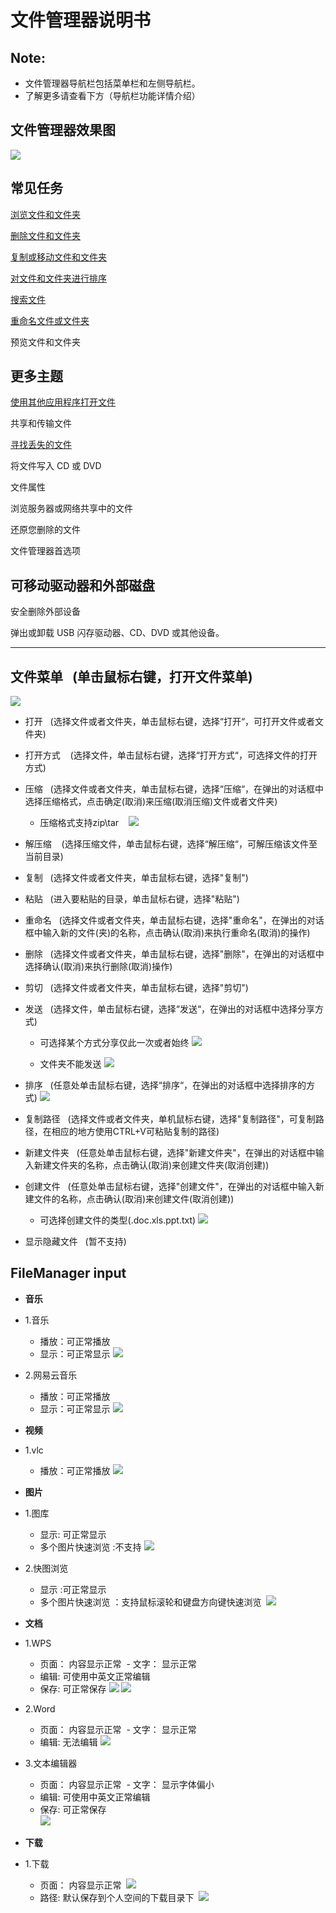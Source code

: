 # 文件管理器说明书

## Note:
  - 文件管理器导航栏包括菜单栏和左侧导航栏。
  - 了解更多请查看下方（导航栏功能详情介绍）
  
## 文件管理器效果图
![](https://github.com/openthos/systemui-analysis/blob/master/ImageView/filemanager.png)

## 常见任务
[浏览文件和文件夹](https://github.com/openthos/desktop-analysis/blob/master/instructions/%E6%B5%8F%E8%A7%88%E6%96%87%E4%BB%B6%E5%92%8C%E6%96%87%E4%BB%B6%E5%A4%B9.md)

[删除文件和文件夹](https://github.com/openthos/desktop-analysis/blob/master/instructions/%E5%88%A0%E9%99%A4%E6%96%87%E4%BB%B6%E5%92%8C%E6%96%87%E4%BB%B6%E5%A4%B9.md)

[复制或移动文件和文件夹](https://github.com/openthos/desktop-analysis/blob/master/instructions/%E5%A4%8D%E5%88%B6%E6%88%96%E7%A7%BB%E5%8A%A8%E6%96%87%E4%BB%B6%E5%92%8C%E6%96%87%E4%BB%B6%E5%A4%B9.md)

[对文件和文件夹进行排序](https://github.com/openthos/desktop-analysis/blob/master/instructions/%E5%AF%B9%E6%96%87%E4%BB%B6%E5%92%8C%E6%96%87%E4%BB%B6%E5%A4%B9%E8%BF%9B%E8%A1%8C%E6%8E%92%E5%BA%8F.md)

[搜索文件](https://github.com/openthos/desktop-analysis/blob/master/instructions/%E6%90%9C%E7%B4%A2%E6%96%87%E4%BB%B6.md)

[重命名文件或文件夹](https://github.com/openthos/desktop-analysis/blob/master/instructions/%E9%87%8D%E5%91%BD%E5%90%8D%E6%96%87%E4%BB%B6%E6%88%96%E6%96%87%E4%BB%B6%E5%A4%B9.md)

预览文件和文件夹

## 更多主题
[使用其他应用程序打开文件](https://github.com/openthos/desktop-analysis/blob/master/instructions/%E4%BD%BF%E7%94%A8%E5%85%B6%E4%BB%96%E5%BA%94%E7%94%A8%E7%A8%8B%E5%BA%8F%E6%89%93%E5%BC%80%E6%96%87%E4%BB%B6.md)

共享和传输文件

[寻找丢失的文件](https://github.com/openthos/desktop-analysis/blob/master/instructions/%E5%AF%BB%E6%89%BE%E4%B8%A2%E5%A4%B1%E7%9A%84%E6%96%87%E4%BB%B6.md)

将文件写入 CD 或 DVD

文件属性

浏览服务器或网络共享中的文件

还原您删除的文件

文件管理器首选项

## 可移动驱动器和外部磁盘

安全删除外部设备

弹出或卸载 USB 闪存驱动器、CD、DVD 或其他设备。

 
--------------------------------------------------------------------------------------------
## 文件菜单   (单击鼠标右键，打开文件菜单)
![](https://github.com/openthos/systemui-analysis/blob/master/ImageView/filemanager1.png)
  
  - 打开    (选择文件或者文件夹，单击鼠标右键，选择“打开“，可打开文件或者文件夹)
  - 打开方式    (选择文件，单击鼠标右键，选择“打开方式“，可选择文件的打开方式)
  - 压缩    (选择文件或者文件夹，单击鼠标右键，选择“压缩“，在弹出的对话框中选择压缩格式，点击确定(取消)来压缩(取消压缩)文件或者文件夹)
    - 压缩格式支持zip\tar
    ![](https://github.com/openthos/systemui-analysis/blob/master/ImageView/ziptar.png)
  - 解压缩    (选择压缩文件，单击鼠标右键，选择“解压缩“，可解压缩该文件至当前目录)
  - 复制    (选择文件或者文件夹，单击鼠标右键，选择"复制")
  - 粘贴    (进入要粘贴的目录，单击鼠标右键，选择"粘贴")
  - 重命名    (选择文件或者文件夹，单击鼠标右键，选择"重命名"，在弹出的对话框中输入新的文件(夹)的名称，点击确认(取消)来执行重命名(取消)的操作)
  - 删除    (选择文件或者文件夹，单击鼠标右键，选择"删除"，在弹出的对话框中选择确认(取消)来执行删除(取消)操作)
  - 剪切    (选择文件或者文件夹，单击鼠标右键，选择"剪切")
  - 发送    (选择文件，单击鼠标右键，选择“发送“，在弹出的对话框中选择分享方式)
    - 可选择某个方式分享仅此一次或者始终
    ![](https://github.com/openthos/systemui-analysis/blob/master/ImageView/Share.png)
    
    - 文件夹不能发送
    ![](https://github.com/openthos/systemui-analysis/blob/master/ImageView/Sendfile.png)
  
  - 排序    (任意处单击鼠标右键，选择“排序“，在弹出的对话框中选择排序的方式)
  ![](https://github.com/openthos/systemui-analysis/blob/master/ImageView/Sort.png)
  - 复制路径    (选择文件或者文件夹，单机鼠标右键，选择"复制路径"，可复制路径，在相应的地方使用CTRL+V可粘贴复制的路径)
  - 新建文件夹    (任意处单击鼠标右键，选择"新建文件夹"，在弹出的对话框中输入新建文件夹的名称，点击确认(取消)来创建文件夹(取消创建))
  - 创建文件    (任意处单击鼠标右键，选择"创建文件"，在弹出的对话框中输入新建文件的名称，点击确认(取消)来创建文件(取消创建))
    - 可选择创建文件的类型(.doc\.xls\.ppt\.txt)
    ![](https://github.com/openthos/systemui-analysis/blob/master/ImageView/creatfile.png)
  - 显示隐藏文件    (暂不支持)
    

## FileManager input

- **音乐**

- 1.音乐
  - 播放：可正常播放
  - 显示：可正常显示
  ![](https://github.com/openthos/systemui-analysis/blob/master/ImageView/music.png)

- 2.网易云音乐
  - 播放：可正常播放
  - 显示：可正常显示
  ![](https://github.com/openthos/systemui-analysis/blob/master/ImageView/cloudmusic.png)

- **视频**

- 1.vlc
  - 播放：可正常播放
  ![](https://github.com/openthos/systemui-analysis/blob/master/ImageView/vlc.png)

- **图片**

- 1.图库
  - 显示: 可正常显示
  - 多个图片快速浏览 :不支持
  ![](https://github.com/openthos/desktop-analysis/blob/master/imageView/gallery.png)
          
- 2.快图浏览
  - 显示 :可正常显示
  - 多个图片快速浏览 ：支持鼠标滚轮和键盘方向键快速浏览
  ![](https://github.com/openthos/desktop-analysis/blob/master/imageView/quickpick.png)
            
            
- **文档**

- 1.WPS
  - 页面： 内容显示正常
  - 文字： 显示正常
  - 编辑: 可使用中英文正常编辑
  - 保存: 可正常保存
  ![](https://github.com/openthos/desktop-analysis/blob/master/imageView/wps.png)
  ![](https://github.com/openthos/desktop-analysis/blob/master/imageView/wps_save.png)

- 2.Word
  - 页面： 内容显示正常
  - 文字： 显示正常
  - 编辑: 无法编辑
  ![](https://github.com/openthos/desktop-analysis/blob/master/imageView/Word.png)
- 3.文本编辑器
  - 页面： 内容显示正常
  - 文字： 显示字体偏小
  - 编辑: 可使用中英文正常编辑
  - 保存: 可正常保存      
  ![](https://github.com/openthos/desktop-analysis/blob/master/imageView/textEditor.png)
        
- **下载**
    
- 1.下载
  - 页面： 内容显示正常
  ![](https://github.com/openthos/desktop-analysis/blob/master/imageView/download.png)
  - 路径: 默认保存到个人空间的下载目录下
  ![](https://github.com/openthos/desktop-analysis/blob/master/imageView/download_dir.png)                          
